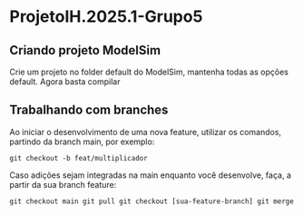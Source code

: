# ProjetoIH.2025.1-Grupo5

## Criando projeto ModelSim

Crie um projeto no folder default do ModelSim, mantenha todas as opções default.
Agora basta compilar

## Trabalhando com branches
Ao iniciar o desenvolvimento de uma nova feature, utilizar os comandos, partindo da branch main, por exemplo:

`git checkout -b feat/multiplicador`

Caso adições sejam integradas na main enquanto você desenvolve, faça, a partir da sua branch feature:

`git checkout main
git pull
git checkout [sua-feature-branch]
git merge`

